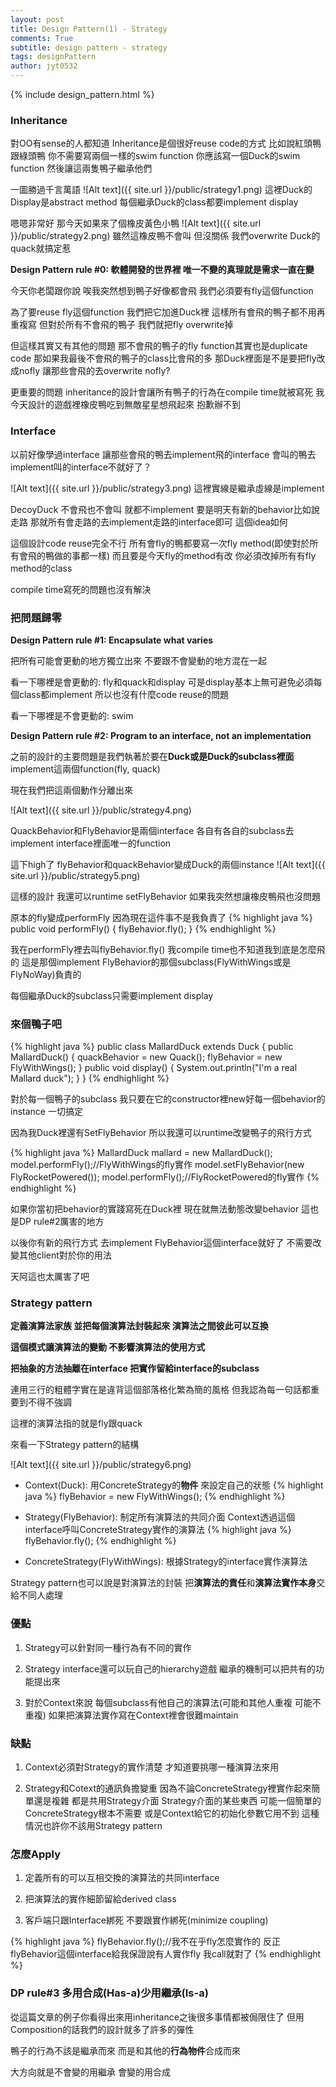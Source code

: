 ```yaml
---
layout: post
title: Design Pattern(1) - Strategy
comments: True 
subtitle: design pattern - strategy
tags: designPattern
author: jyt0532
---
```

{% include design_pattern.html %}

### Inheritance 

對OO有sense的人都知道 Inheritance是個很好reuse code的方式 比如說紅頭鴨跟綠頭鴨 你不需要寫兩個一樣的swim function 
你應該寫一個Duck的swim function 然後讓這兩隻鴨子繼承他們

一圖勝過千言萬語
![Alt text]({{ site.url }}/public/strategy1.png)
這裡Duck的Display是abstract method 每個繼承Duck的class都要implement display

嗯嗯非常好 那今天如果來了個橡皮黃色小鴨
![Alt text]({{ site.url }}/public/strategy2.png)
雖然這橡皮鴨不會叫 但沒關係 我們overwrite Duck的quack就搞定惹

**Design Pattern rule #0: 軟體開發的世界裡 唯一不變的真理就是需求一直在變**

今天你老闆跟你說 唉我突然想到鴨子好像都會飛 我們必須要有fly這個function

為了要reuse fly這個function 我們把它加進Duck裡 這樣所有會飛的鴨子都不用再重複寫 但對於所有不會飛的鴨子 我們就把fly overwrite掉

但這樣其實又有其他的問題 那不會飛的鴨子的fly function其實也是duplicate code 那如果我最後不會飛的鴨子的class比會飛的多 那Duck裡面是不是要把fly改成nofly 讓那些會飛的去overwrite nofly? 

更重要的問題 inheritance的設計會讓所有鴨子的行為在compile time就被寫死 
我今天設計的遊戲裡橡皮鴨吃到無敵星星想飛起來 抱歉辦不到

### Interface

以前好像學過interface 讓那些會飛的鴨去implement飛的interface 會叫的鴨去implement叫的interface不就好了？

![Alt text]({{ site.url }}/public/strategy3.png)
這裡實線是繼承虛線是implement

DecoyDuck 不會飛也不會叫 就都不implement 要是明天有新的behavior比如說走路 那就所有會走路的去implement走路的interface即可 這個idea如何

這個設計code reuse完全不行 
所有會fly的鴨都要寫一次fly method(即使對於所有會飛的鴨做的事都一樣) 
而且要是今天fly的method有改 你必須改掉所有有fly method的class

compile time寫死的問題也沒有解決

### 把問題歸零

**Design Pattern rule #1: Encapsulate what varies**

把所有可能會更動的地方獨立出來 不要跟不會變動的地方混在一起

看一下哪裡是會更動的: fly和quack和display 可是display基本上無可避免必須每個class都implement 所以也沒有什麼code reuse的問題

看一下哪裡是不會更動的: swim

**Design Pattern rule #2: Program to an interface, not an implementation**

之前的設計的主要問題是我們執著於要在**Duck或是Duck的subclass裡面**implement這兩個function(fly, quack)

現在我們把這兩個動作分離出來

![Alt text]({{ site.url }}/public/strategy4.png)

QuackBehavior和FlyBehavior是兩個interface 各自有各自的subclass去implement interface裡面唯一的function

這下high了 flyBehavior和quackBehavior變成Duck的兩個instance
![Alt text]({{ site.url }}/public/strategy5.png)

這樣的設計 我還可以runtime setFlyBehavior 如果我突然想讓橡皮鴨飛也沒問題

原本的fly變成performFly 因為現在這件事不是我負責了 
{% highlight java %}
public void performFly() {
	flyBehavior.fly();
}
{% endhighlight %}

我在performFly裡去叫flyBehavior.fly()
我compile time也不知道我到底是怎麼飛的 這是那個implement FlyBehavior的那個subclass(FlyWithWings或是FlyNoWay)負責的

每個繼承Duck的subclass只需要implement display

### 來個鴨子吧
{% highlight java %}
public class MallardDuck extends Duck {
	public MallardDuck() {
		quackBehavior = new Quack();
		flyBehavior = new FlyWithWings();
	}
	public void display() {
		System.out.println("I'm a real Mallard duck");
	}
}
{% endhighlight %}

對於每一個鴨子的subclass 我只要在它的constructor裡new好每一個behavior的instance 一切搞定 

因為我Duck裡還有SetFlyBehavior 所以我還可以runtime改變鴨子的飛行方式

{% highlight java %}
MallardDuck mallard = new MallardDuck();
model.performFly();//FlyWithWings的fly實作	
model.setFlyBehavior(new FlyRocketPowered());
model.performFly();//FlyRocketPowered的fly實作
{% endhighlight %}

如果你當初把behavior的實踐寫死在Duck裡 現在就無法動態改變behavior 這也是DP rule#2厲害的地方

以後你有新的飛行方式 去implement FlyBehavior這個interface就好了 不需要改變其他client對於你的用法

天阿這也太厲害了吧 

### Strategy pattern

**定義演算法家族 並把每個演算法封裝起來 演算法之間彼此可以互換**

**這個模式讓演算法的變動 不影響演算法的使用方式**

**把抽象的方法抽離在interface 把實作留給interface的subclass**

連用三行的粗體字實在是違背這個部落格化繁為簡的風格 但我認為每一句話都重要到不得不強調

這裡的演算法指的就是fly跟quack

來看一下Strategy pattern的結構

![Alt text]({{ site.url }}/public/strategy6.png)

* Context(Duck): 用ConcreteStrategy的**物件** 來設定自己的狀態
{% highlight java %}
flyBehavior = new FlyWithWings();
{% endhighlight %}

* Strategy(FlyBehavior): 制定所有演算法的共同介面 
Context透過這個interface呼叫ConcreteStrategy實作的演算法
{% highlight java %}
flyBehavior.fly();
{% endhighlight %}

* ConcreteStrategy(FlyWithWings): 根據Strategy的interface實作演算法

Strategy pattern也可以說是對演算法的封裝 把**演算法的責任**和**演算法實作本身**交給不同人處理


### 優點

1. Strategy可以針對同一種行為有不同的實作

2. Strategy interface還可以玩自己的hierarchy遊戲 繼承的機制可以把共有的功能提出來

3. 對於Context來說 每個subclass有他自己的演算法(可能和其他人重複 可能不重複)
如果把演算法實作寫在Context裡會很難maintain

### 缺點

1. Context必須對Strategy的實作清楚 才知道要挑哪一種演算法來用

2. Strategy和Cotext的通訊負擔變重 因為不論ConcreteStrategy裡實作起來簡單還是複雜
都是共用Strategy介面 
Strategy介面的某些東西 可能一個簡單的ConcreteStrategy根本不需要 或是Context給它的初始化參數它用不到
這種情況也許你不該用Strategy pattern

### 怎麼Apply

1. 定義所有的可以互相交換的演算法的共同interface

2. 把演算法的實作細節留給derived class

3. 客戶端只跟Interface綁死 不要跟實作綁死(minimize coupling)

{% highlight java %}
flyBehavior.fly();//我不在乎fly怎麼實作的 反正flyBehavior這個interface給我保證說有人實作fly 我call就對了
{% endhighlight %}

### DP rule#3 多用合成(Has-a)少用繼承(Is-a)

從這篇文章的例子你看得出來用inheritance之後很多事情都被侷限住了 
但用Composition的話我們的設計就多了許多的彈性

鴨子的行為不該是繼承而來 而是和其他的**行為物件**合成而來

大方向就是不會變的用繼承 會變的用合成

